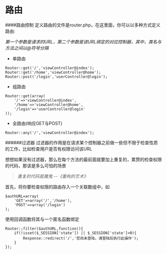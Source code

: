 路由
====

####路由控制
定义路由的文件是router.php，在这里面，你可以以多种方式定义路由:

*第一个参数是请求的URL，第二个参数是该URL绑定的对应控制器，其中，类名与方法之间以@符号分隔*

+ 单路由
````
Router::get('/','viewController@index');
Router::get('/home','viewController@home');
Router::post('/login','userController@login');
````

+ 组路由
````
Router::get(array(
	'/'=>'viewController@index',
	'/home'=>'viewController@home',
	'/login'=>'userController@login'
));
````
+ 全路由(响应GET与POST)
````
Router::any('/','viewController@index');
````

######过滤器
过滤器的作用是在请求某个控制器之前做一些但不限于检查性质的工作，比如检查用户是否有权限访问该URL

想想如果没有过滤器，那么在每个方法的最前面就要加上重复的，累赘的检查权限的代码，那该是多么可怕的场景
>*重复的代码是魔鬼 --《重构的艺术》*

首先，将你要检查权限的路由存入一个关联数组中，如
````
$authURL=array(
	'GET'=>array('/','/home'),
	'POST'=>array('/login')
);
````
使用回调函数将其与一个匿名函数绑定
````
Router:;filter($authURL,function(){
	if(!isset($_SESSION['state']) || $_SESSION['state']>0){
		Response::redirect('/','您尚未登陆，请登陆后执行此操作');
	}
});
````